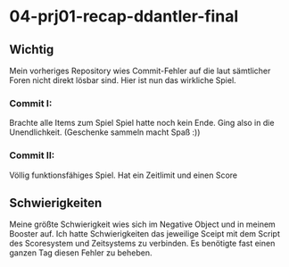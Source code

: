 # 04-prj01-recap-ddantler-final

## Wichtig

Mein vorheriges Repository wies Commit-Fehler auf die laut sämtlicher Foren nicht direkt lösbar sind. Hier ist nun das wirkliche Spiel.

### Commit I:

Brachte alle Items zum Spiel
Spiel hatte noch kein Ende. Ging also in die Unendlichkeit. (Geschenke sammeln macht Spaß :))

### Commit II:

Völlig funktionsfähiges Spiel.
Hat ein Zeitlimit und einen Score


## Schwierigkeiten

Meine größte Schwierigkeit wies sich im Negative Object und in meinem Booster auf. Ich hatte Schwierigkeiten das jeweilige Sceipt mit dem Script des Scoresystem und Zeitsystems zu verbinden. Es benötigte fast einen ganzen Tag diesen Fehler zu beheben.
